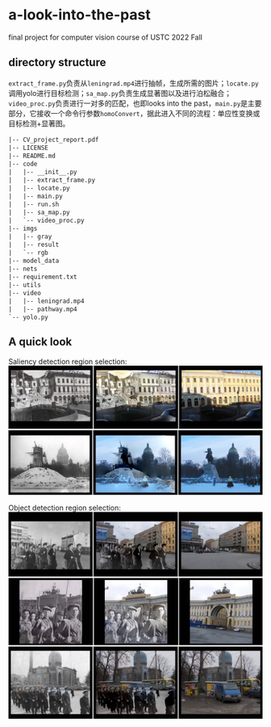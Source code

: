 # a-look-into-the-past
final project for computer vision course of USTC 2022 Fall

## directory structure
`extract_frame.py`负责从`leningrad.mp4`进行抽帧，生成所需的图片；`locate.py`调用yolo进行目标检测；`sa_map.py`负责生成显著图以及进行泊松融合；`video_proc.py`负责进行一对多的匹配，也即looks into the past，`main.py`是主要部分，它接收一个命令行参数`homoConvert`，据此进入不同的流程：单应性变换或目标检测+显著图。

```
|-- CV_project_report.pdf  
|-- LICENSE  
|-- README.md  
|-- code  
|   |-- __init__.py  
|   |-- extract_frame.py  
|   |-- locate.py  
|   |-- main.py  
|   |-- run.sh  
|   |-- sa_map.py  
|   `-- video_proc.py  
|-- imgs  
|   |-- gray  
|   |-- result  
|   `-- rgb      
|-- model_data  
|-- nets  
|-- requirement.txt  
|-- utils  
|-- video  
|   |-- leningrad.mp4  
|   |-- pathway.mp4  
`-- yolo.py  

```

## A quick look
Saliency detection region selection:  
![demo4](assets/4.jpg)  
![demo5](assets/5.jpg)  


Object detection region selection:  
![demo1](assets/1.jpg)  
![demo2](assets/2.jpg)  
![demo3](assets/3.jpg)  